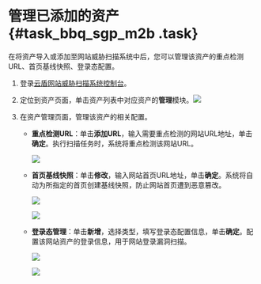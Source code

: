 # 管理已添加的资产 {#task_bbq_sgp_m2b .task}

在将资产导入或添加至网站威胁扫描系统中后，您可以管理该资产的重点检测URL、首页基线快照、登录态配置。

1.  登录[云盾网站威胁扫描系统控制台](https://yundun.console.aliyun.com/?p=avds)。 
2.  定位到资产页面，单击资产列表中对应资产的**管理**模块。![](http://static-aliyun-doc.oss-cn-hangzhou.aliyuncs.com/assets/img/15935/153797327912883_zh-CN.png)

 
3.  在资产管理页面，管理该资产的相关配置。 
    -   **重点检测URL**：单击**添加URL**，输入需要重点检测的网站URL地址，单击**确定**。执行扫描任务时，系统将重点检测该网站URL。

        ![](http://static-aliyun-doc.oss-cn-hangzhou.aliyuncs.com/assets/img/15935/153797327912884_zh-CN.png)

    -   **首页基线快照**：单击**修改**，输入网站首页URL地址，单击**确定**。系统将自动为所指定的首页创建基线快照，防止网站首页遭到恶意篡改。

        ![](http://static-aliyun-doc.oss-cn-hangzhou.aliyuncs.com/assets/img/15935/153797327912886_zh-CN.png)

        ![](http://static-aliyun-doc.oss-cn-hangzhou.aliyuncs.com/assets/img/15935/153797327912885_zh-CN.png)

    -   **登录态管理**：单击**新增**，选择类型，填写登录态配置信息，单击**确定**。配置该网站资产的登录信息，用于网站登录漏洞扫描。

        ![](http://static-aliyun-doc.oss-cn-hangzhou.aliyuncs.com/assets/img/15935/153797327912887_zh-CN.png)

        ![](http://static-aliyun-doc.oss-cn-hangzhou.aliyuncs.com/assets/img/15935/153797327912888_zh-CN.png)


